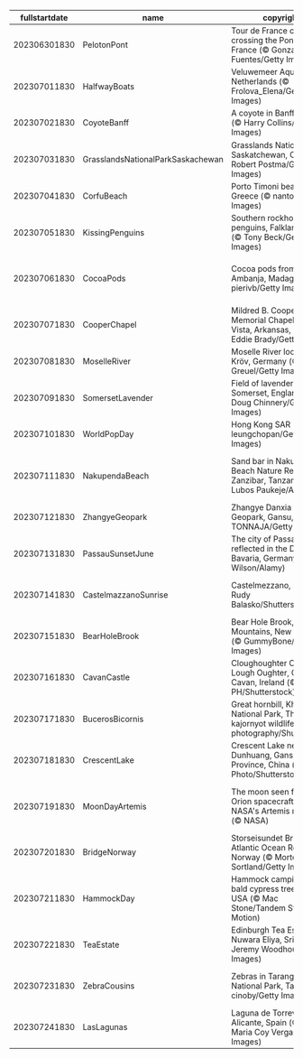 |fullstartdate|name|copyright|title|image|
|--|--|--|--|--|
202306301830|PelotonPont|Tour de France cyclists crossing the Pont du Gard, France (© Gonzalo Fuentes/Getty Images)|What is this grand structure?|![](/en-IN/2023/07/202306301830PelotonPont.jpg)|
202307011830|HalfwayBoats|Veluwemeer Aqueduct, Netherlands (© Frolova_Elena/Getty Images)|We're halfway there|![](/en-IN/2023/07/202307011830HalfwayBoats.jpg)|
202307021830|CoyoteBanff|A coyote in Banff, Canada (© Harry Collins/Getty Images)|Hot enough to howl|![](/en-IN/2023/07/202307021830CoyoteBanff.jpg)|
202307031830|GrasslandsNationalParkSaskachewan|Grasslands National Park, Saskatchewan, Canada (© Robert Postma/Getty Images)|Nature’s art installation|![](/en-IN/2023/07/202307031830GrasslandsNationalParkSaskachewan.jpg)|
202307041830|CorfuBeach|Porto Timoni beach, Corfu, Greece (© nantonov/Getty Images)|Pick your paradise|![](/en-IN/2023/07/202307041830CorfuBeach.jpg)|
202307051830|KissingPenguins|Southern rockhopper penguins, Falkland Islands (© Tony Beck/Getty Images)|A peck between penguins|![](/en-IN/2023/07/202307051830KissingPenguins.jpg)|
202307061830|CocoaPods|Cocoa pods from Ambanja, Madagascar (© pierivb/Getty Images)|A chocolate lover's favorite fruit|![](/en-IN/2023/07/202307061830CocoaPods.jpg)|
202307071830|CooperChapel|Mildred B. Cooper Memorial Chapel, Bella Vista, Arkansas, USA (© Eddie Brady/Getty Images)|Sanctuary among the trees|![](/en-IN/2023/07/202307071830CooperChapel.jpg)|
202307081830|MoselleRiver|Moselle River loop near Kröv, Germany (© Jorg Greuel/Getty Images)|Staying in the loop|![](/en-IN/2023/07/202307081830MoselleRiver.jpg)|
202307091830|SomersetLavender|Field of lavender, Somerset, England (© Doug Chinnery/Getty Images)|A scented sea of purple|![](/en-IN/2023/07/202307091830SomersetLavender.jpg)|
202307101830|WorldPopDay|Hong Kong SAR (© leungchopan/Getty Images)|A sea of humanity|![](/en-IN/2023/07/202307101830WorldPopDay.jpg)|
202307111830|NakupendaBeach|Sand bar in Nakupenda Beach Nature Reserve, Zanzibar, Tanzania (© Lubos Paukeje/Alamy)|The world's most exclusive beach?|![](/en-IN/2023/07/202307111830NakupendaBeach.jpg)|
202307121830|ZhangyeGeopark|Zhangye Danxia National Geopark, Gansu, China (© TONNAJA/Getty Images)|Walking a rocky rainbow|![](/en-IN/2023/07/202307121830ZhangyeGeopark.jpg)|
202307131830|PassauSunsetJune|The city of Passau reflected in the Danube, Bavaria, Germany (© Scott Wilson/Alamy)|Blue Skies in Beautiful Bavaria|![](/en-IN/2023/07/202307131830PassauSunsetJune.jpg)|
202307141830|CastelmazzanoSunrise|Castelmezzano, Italy (© Rudy Balasko/Shutterstock)|A postcard-perfect landscape|![](/en-IN/2023/07/202307141830CastelmazzanoSunrise.jpg)|
202307151830|BearHoleBrook|Bear Hole Brook, Catskill Mountains, New York, USA (© GummyBone/Getty Images)|Babbling on and on|![](/en-IN/2023/07/202307151830BearHoleBrook.jpg)|
202307161830|CavanCastle|Cloughoughter Castle in Lough Oughter, County Cavan, Ireland (© 4H4 PH/Shutterstock)|A time-worn medieval marvel|![](/en-IN/2023/07/202307161830CavanCastle.jpg)|
202307171830|BucerosBicornis|Great hornbill, Khao Yai National Park, Thailand (© kajornyot wildlife photography/Shutterstock)|This bird is peak beak|![](/en-IN/2023/07/202307171830BucerosBicornis.jpg)|
202307181830|CrescentLake|Crescent Lake near Dunhuang, Gansu Province, China (© R7 Photo/Shutterstock)|This lake is no mirage|![](/en-IN/2023/07/202307181830CrescentLake.jpg)|
202307191830|MoonDayArtemis|The moon seen from the Orion spacecraft of NASA's Artemis mission (© NASA)|Celebrating our looming lunar neighbour|![](/en-IN/2023/07/202307191830MoonDayArtemis.jpg)|
202307201830|BridgeNorway|Storseisundet Bridge, Atlantic Ocean Road, Norway (© Morten Falch Sortland/Getty Images)|Connecting the dots|![](/en-IN/2023/07/202307201830BridgeNorway.jpg)|
202307211830|HammockDay|Hammock camping in a bald cypress tree, Florida, USA (© Mac Stone/Tandem Stills + Motion)|Want to hang about?|![](/en-IN/2023/07/202307211830HammockDay.jpg)|
202307221830|TeaEstate|Edinburgh Tea Estate, Nuwara Eliya, Sri Lanka (© Jeremy Woodhouse/Getty Images)|Hello, is it 'tea' you’re looking for?|![](/en-IN/2023/07/202307221830TeaEstate.jpg)|
202307231830|ZebraCousins|Zebras in Tarangire National Park, Tanzania (© cinoby/Getty Images)|A day for cousins of every stripe|![](/en-IN/2023/07/202307231830ZebraCousins.jpg)|
202307241830|LasLagunas|Laguna de Torrevieja, Alicante, Spain (© Juan Maria Coy Vergara/Getty Images)|Pretty in pink|![](/en-IN/2023/07/202307241830LasLagunas.jpg)|
